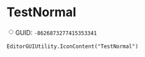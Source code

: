 # TestNormal
![](/img/TestNormal.png)
GUID: `-8626873277415353341`
```
EditorGUIUtility.IconContent("TestNormal")
```
